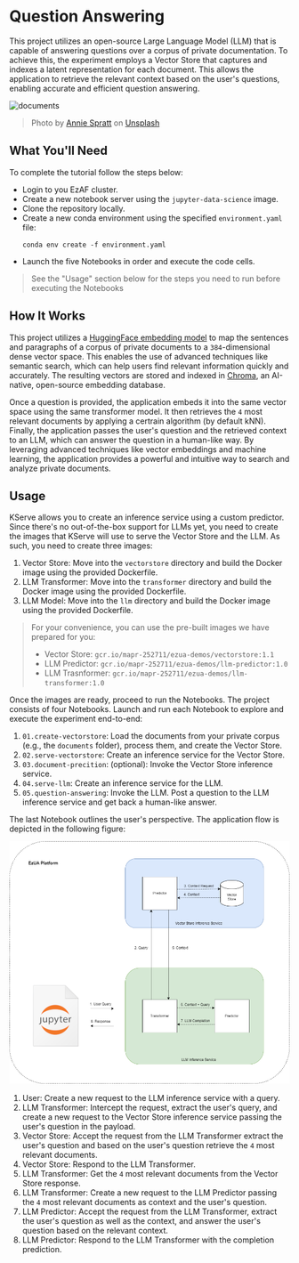 # Question Answering

This project utilizes an open-source Large Language Model (LLM) that is capable of answering questions over a corpus of private documentation. To achieve this, the experiment employs a Vector Store that captures and indexes a latent representation for each document. This allows the application to retrieve the relevant context based on the user's questions, enabling accurate and efficient question answering.

![documents](images/documents.jpg)
> Photo by <a href="https://unsplash.com/@anniespratt?utm_source=unsplash&utm_medium=referral&utm_content=creditCopyText">Annie Spratt</a> on <a href="https://unsplash.com/photos/5cFwQ-WMcJU?utm_source=unsplash&utm_medium=referral&utm_content=creditCopyText">Unsplash</a>
  

## What You'll Need

To complete the tutorial follow the steps below:

- Login to you EzAF cluster.
- Create a new notebook server using the `jupyter-data-science` image.
- Clone the repository locally.
- Create a new conda environment using the specified `environment.yaml` file:
  ```
  conda env create -f environment.yaml
  ```
- Launch the five Notebooks in order and execute the code cells.

> See the "Usage" section below for the steps you need to run before executing the Notebooks

## How It Works

This project utilizes a [HuggingFace embedding model](https://huggingface.co/sentence-transformers/all-MiniLM-L6-v2) to map the sentences and paragraphs of a corpus of private documents to a `384`-dimensional dense vector space. This enables the use of advanced techniques like semantic search, which can help users find relevant information quickly and accurately. The resulting vectors are stored and indexed in [Chroma](https://www.trychroma.com/), an AI-native, open-source embedding database.

Once a question is provided, the application embeds it into the same vector space using the same transformer model. It then retrieves the `4` most relevant documents by applying a certrain algorithm (by default kNN). Finally, the application passes the user's question and the retrieved context to an LLM, which can answer the question in a human-like way. By leveraging advanced techniques like vector embeddings and machine learning, the application provides a powerful and intuitive way to search and analyze private documents.

## Usage

KServe allows you to create an inference service using a custom predictor. Since there's no out-of-the-box support for LLMs yet, you need to create the images that KServe will use to serve the Vector Store and the LLM. As such, you need to create three images:

1. Vector Store: Move into the `vectorstore` directory and build the Docker image using the provided Dockerfile.
1. LLM Transformer: Move into the `transformer` directory and build the Docker image using the provided Dockerfile.
1. LLM Model: Move into the `llm` directory and build the Docker image using the provided Dockerfile.

> For your convenience, you can use the pre-built images we have prepared for you:
> - Vector Store: `gcr.io/mapr-252711/ezua-demos/vectorstore:1.1`
> - LLM Predictor: `gcr.io/mapr-252711/ezua-demos/llm-predictor:1.0`
> - LLM Trasnformer: `gcr.io/mapr-252711/ezua-demos/llm-transformer:1.0`

Once the images are ready, proceed to run the Notebooks. The project consists of four Notebooks. Launch and run each Notebook to explore and execute the experiment end-to-end:

1. `01.create-vectorstore`: Load the documents from your private corpus (e.g., the `documents` folder), process them, and create the Vector Store.
1. `02.serve-vectorstore`: Create an inference service for the Vector Store.
1. `03.document-precition`: (optional): Invoke the Vector Store inference service.
1. `04.serve-llm`: Create an inference service for the LLM.
1. `05.question-answering`: Invoke the LLM. Post a question to the LLM inference service and get back a human-like answer.

The last Notebook outlines the user's perspective. The application flow is depicted in the following figure:

![question-answering](images/question-answering.png)

1. User: Create a new request to the LLM inference service with a query.
1. LLM Transformer: Intercept the request, extract the user's query, and create a new request to the Vector Store inference service passing the user's question in the payload.
1. Vector Store: Accept the request from the LLM Transformer extract the user's question and based on the user's question retrieve the `4` most relevant documents.
1. Vector Store: Respond to the LLM Transformer.
1. LLM Transformer: Get the `4` most relevant documents from the Vector Store response.
1. LLM Transformer: Create a new request to the LLM Predictor passing the `4` most relevant documents as context and the user's question.
1. LLM Predictor: Accept the request from the LLM Transformer, extract the user's question as well as the context, and answer the user's question based on the relevant context.
1. LLM Predictor: Respond to the LLM Transformer with the completion prediction.